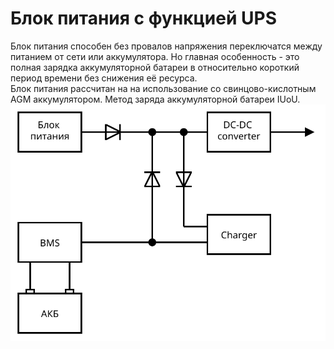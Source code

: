 # Блок питания с функцией UPS
Блок питания способен без провалов напряжения переключатся между питанием от сети или аккумулятора. Но главная особенность - это полная зарядка аккумуляторной батареи в относительно короткий период времени без снижения её ресурса.  
Блок питания рассчитан на на использование со свинцово-кислотным AGM аккумулятором. Метод заряда аккумуляторной батареи IUoU.  
![](circuit_diagram.svg "")  
